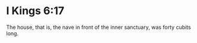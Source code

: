 # I Kings 6:17

The house, that is, the nave in front of the inner sanctuary, was forty cubits long.
